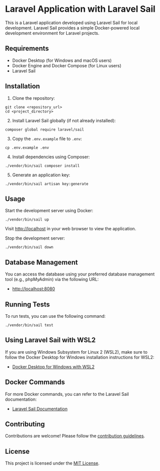 # Laravel Application with Laravel Sail

This is a Laravel application developed using Laravel Sail for local development. Laravel Sail provides a simple Docker-powered local development environment for Laravel projects.

## Requirements

- Docker Desktop (for Windows and macOS users)
- Docker Engine and Docker Compose (for Linux users)
- Laravel Sail

## Installation

1. Clone the repository:
```
git clone <repository_url>
cd <project_directory>
```

2. Install Laravel Sail globally (if not already installed):
```
composer global require laravel/sail
```

3. Copy the `.env.example` file to `.env`:
```
cp .env.example .env
```

4. Install dependencies using Composer:
```
./vendor/bin/sail composer install
```

5. Generate an application key:
```
./vendor/bin/sail artisan key:generate

```

## Usage

Start the development server using Docker:

```
./vendor/bin/sail up
```

Visit [http://localhost](http://localhost) in your web browser to view the application.

Stop the development server:

```
./vendor/bin/sail down
```

## Database Management

You can access the database using your preferred database management tool (e.g., phpMyAdmin) via the following URL:

- [http://localhost:8080](http://localhost:8080)

## Running Tests

To run tests, you can use the following command:
```
./vendor/bin/sail test
```

## Using Laravel Sail with WSL2

If you are using Windows Subsystem for Linux 2 (WSL2), make sure to follow the Docker Desktop for Windows installation instructions for WSL2:

- [Docker Desktop for Windows with WSL2](https://docs.docker.com/desktop/install/wsl/)


## Docker Commands

For more Docker commands, you can refer to the Laravel Sail documentation:

- [Laravel Sail Documentation](https://laravel.com/docs/8.x/sail)

## Contributing

Contributions are welcome! Please follow the [contribution guidelines](CONTRIBUTING.md).

## License

This project is licensed under the [MIT License](LICENSE).
